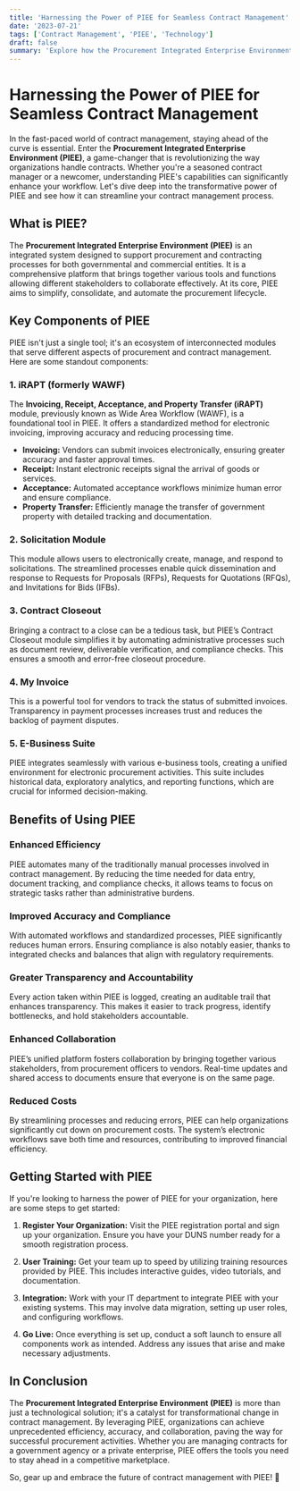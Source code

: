 ```yaml
---
title: 'Harnessing the Power of PIEE for Seamless Contract Management'
date: '2023-07-21'
tags: ['Contract Management', 'PIEE', 'Technology']
draft: false
summary: 'Explore how the Procurement Integrated Enterprise Environment (PIEE) transforms contract management with advanced features and seamless integration.'
---
```


# Harnessing the Power of PIEE for Seamless Contract Management

In the fast-paced world of contract management, staying ahead of the curve is essential. Enter the **Procurement Integrated Enterprise Environment (PIEE)**, a game-changer that is revolutionizing the way organizations handle contracts. Whether you're a seasoned contract manager or a newcomer, understanding PIEE's capabilities can significantly enhance your workflow. Let's dive deep into the transformative power of PIEE and see how it can streamline your contract management process.

## What is PIEE?

The **Procurement Integrated Enterprise Environment (PIEE)** is an integrated system designed to support procurement and contracting processes for both governmental and commercial entities. It is a comprehensive platform that brings together various tools and functions allowing different stakeholders to collaborate effectively. At its core, PIEE aims to simplify, consolidate, and automate the procurement lifecycle.

## Key Components of PIEE

PIEE isn't just a single tool; it's an ecosystem of interconnected modules that serve different aspects of procurement and contract management. Here are some standout components:

### 1. **iRAPT (formerly WAWF)**
The **Invoicing, Receipt, Acceptance, and Property Transfer (iRAPT)** module, previously known as Wide Area Workflow (WAWF), is a foundational tool in PIEE. It offers a standardized method for electronic invoicing, improving accuracy and reducing processing time.

- **Invoicing:** Vendors can submit invoices electronically, ensuring greater accuracy and faster approval times.
- **Receipt:** Instant electronic receipts signal the arrival of goods or services.
- **Acceptance:** Automated acceptance workflows minimize human error and ensure compliance.
- **Property Transfer:** Efficiently manage the transfer of government property with detailed tracking and documentation.

### 2. **Solicitation Module**
This module allows users to electronically create, manage, and respond to solicitations. The streamlined processes enable quick dissemination and response to Requests for Proposals (RFPs), Requests for Quotations (RFQs), and Invitations for Bids (IFBs).

### 3. **Contract Closeout**
Bringing a contract to a close can be a tedious task, but PIEE’s Contract Closeout module simplifies it by automating administrative processes such as document review, deliverable verification, and compliance checks. This ensures a smooth and error-free closeout procedure.

### 4. **My Invoice**
This is a powerful tool for vendors to track the status of submitted invoices. Transparency in payment processes increases trust and reduces the backlog of payment disputes.

### 5. **E-Business Suite**
PIEE integrates seamlessly with various e-business tools, creating a unified environment for electronic procurement activities. This suite includes historical data, exploratory analytics, and reporting functions, which are crucial for informed decision-making.

## Benefits of Using PIEE

### **Enhanced Efficiency**
PIEE automates many of the traditionally manual processes involved in contract management. By reducing the time needed for data entry, document tracking, and compliance checks, it allows teams to focus on strategic tasks rather than administrative burdens.

### **Improved Accuracy and Compliance**
With automated workflows and standardized processes, PIEE significantly reduces human errors. Ensuring compliance is also notably easier, thanks to integrated checks and balances that align with regulatory requirements.

### **Greater Transparency and Accountability**
Every action taken within PIEE is logged, creating an auditable trail that enhances transparency. This makes it easier to track progress, identify bottlenecks, and hold stakeholders accountable.

### **Enhanced Collaboration**
PIEE’s unified platform fosters collaboration by bringing together various stakeholders, from procurement officers to vendors. Real-time updates and shared access to documents ensure that everyone is on the same page.

### **Reduced Costs**
By streamlining processes and reducing errors, PIEE can help organizations significantly cut down on procurement costs. The system’s electronic workflows save both time and resources, contributing to improved financial efficiency.

## Getting Started with PIEE

If you're looking to harness the power of PIEE for your organization, here are some steps to get started:

1. **Register Your Organization:** Visit the PIEE registration portal and sign up your organization. Ensure you have your DUNS number ready for a smooth registration process.

2. **User Training:** Get your team up to speed by utilizing training resources provided by PIEE. This includes interactive guides, video tutorials, and documentation.

3. **Integration:** Work with your IT department to integrate PIEE with your existing systems. This may involve data migration, setting up user roles, and configuring workflows.

4. **Go Live:** Once everything is set up, conduct a soft launch to ensure all components work as intended. Address any issues that arise and make necessary adjustments.

## In Conclusion

The **Procurement Integrated Enterprise Environment (PIEE)** is more than just a technological solution; it's a catalyst for transformational change in contract management. By leveraging PIEE, organizations can achieve unprecedented efficiency, accuracy, and collaboration, paving the way for successful procurement activities. Whether you are managing contracts for a government agency or a private enterprise, PIEE offers the tools you need to stay ahead in a competitive marketplace.

So, gear up and embrace the future of contract management with PIEE! 🚀